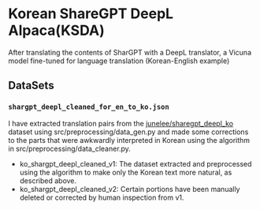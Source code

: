 # Korean ShareGPT DeepL Alpaca(KSDA)
After translating the contents of SharGPT with a DeepL translator, a Vicuna model fine-tuned for language translation (Korean-English example)

## DataSets
### `shargpt_deepl_cleaned_for_en_to_ko.json`

I have extracted translation pairs from the [junelee/sharegpt_deepl_ko](https://huggingface.co/datasets/junelee/sharegpt_deepl_ko) dataset using src/preprocessing/data_gen.py and made some corrections to the parts that were awkwardly interpreted in Korean using the algorithm in src/preprocessing/data_cleaner.py.

- ko_shargpt_deepl_cleaned_v1: The dataset extracted and preprocessed using the algorithm to make only the Korean text more natural, as described above.
- ko_shargpt_deepl_cleaned_v2: Certain portions have been manually deleted or corrected by human inspection from v1.